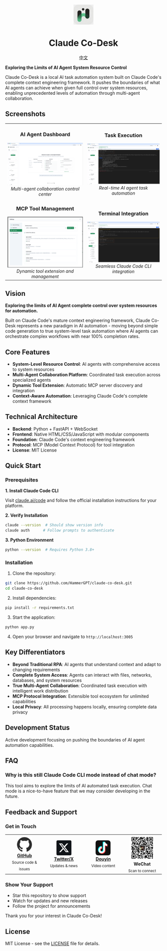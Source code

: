<div align="center">
  <img src="static/assets/icons/system/app-icon-192.png" alt="Claude Co-Desk Logo" width="64" height="64">
  <h1>Claude Co-Desk</h1>
  <p>
    <a href="README_CN.md">中文</a>
  </p>
</div>

**Exploring the Limits of AI Agent System Resource Control**

Claude Co-Desk is a local AI task automation system built on Claude Code's complete context engineering framework. It pushes the boundaries of what AI agents can achieve when given full control over system resources, enabling unprecedented levels of automation through multi-agent collaboration.

## Screenshots

<div align="center">
  
<table>
<tr>
<td align="center">
<h3>AI Agent Dashboard</h3>
<img src="docs/screenshots/main-dashboard.png" alt="AI Agent Dashboard" width="400">
<br>
<em>Multi-agent collaboration control center</em>
</td>
<td align="center">
<h3>Task Execution</h3>
<img src="docs/screenshots/task-execution.png" alt="Task Execution" width="400">
<br>
<em>Real-time AI agent task automation</em>
</td>
</tr>
<tr>
<td align="center">
<h3>MCP Tool Management</h3>
<img src="docs/screenshots/mcp-tools.png" alt="MCP Tool Management" width="400">
<br>
<em>Dynamic tool extension and management</em>
</td>
<td align="center">
<h3>Terminal Integration</h3>
<img src="docs/screenshots/terminal-integration.png" alt="Terminal Integration" width="400">
<br>
<em>Seamless Claude Code CLI integration</em>
</td>
</tr>
</table>

</div>

## Vision

**Exploring the limits of AI Agent complete control over system resources for automation.**

Built on Claude Code's mature context engineering framework, Claude Co-Desk represents a new paradigm in AI automation - moving beyond simple code generation to true system-level task automation where AI agents can orchestrate complex workflows with near 100% completion rates.

## Core Features

- **System-Level Resource Control**: AI agents with comprehensive access to system resources
- **Multi-Agent Collaboration Platform**: Coordinated task execution across specialized agents
- **Dynamic Tool Extension**: Automatic MCP server discovery and integration
- **Context-Aware Automation**: Leveraging Claude Code's complete context framework

## Technical Architecture

- **Backend**: Python + FastAPI + WebSocket
- **Frontend**: Native HTML/CSS/JavaScript with modular components
- **Foundation**: Claude Code's context engineering framework
- **Protocol**: MCP (Model Context Protocol) for tool integration
- **License**: MIT License

## Quick Start

### Prerequisites

**1. Install Claude Code CLI**

Visit [claude.ai/code](https://claude.ai/code) and follow the official installation instructions for your platform.

**2. Verify Installation**
```bash
claude --version  # Should show version info
claude auth      # Follow prompts to authenticate
```

**3. Python Environment**
```bash
python --version  # Requires Python 3.8+
```

### Installation

1. Clone the repository:
```bash
git clone https://github.com/HammerGPT/claude-co-desk.git
cd claude-co-desk
```

2. Install dependencies:
```bash
pip install -r requirements.txt
```

3. Start the application:
```bash
python app.py
```

4. Open your browser and navigate to `http://localhost:3005`

## Key Differentiators

- **Beyond Traditional RPA**: AI agents that understand context and adapt to changing requirements
- **Complete System Access**: Agents can interact with files, networks, databases, and system resources
- **True Multi-Agent Collaboration**: Coordinated task execution with intelligent work distribution
- **MCP Protocol Integration**: Extensible tool ecosystem for unlimited capabilities
- **Local Privacy**: All processing happens locally, ensuring complete data privacy

## Development Status

Active development focusing on pushing the boundaries of AI agent automation capabilities.

## FAQ

### Why is this still Claude Code CLI mode instead of chat mode?
This tool aims to explore the limits of AI automated task execution. Chat mode is a nice-to-have feature that we may consider developing in the future.

## Feedback and Support

### Get in Touch

<div align="center">

<table>
<tr>
<td align="center" width="140">
<img src="./static/assets/icons/social/github-color.png" width="48" height="48" alt="GitHub"><br>
<strong><a href="https://github.com/HammerGPT/claude-co-desk">GitHub</a></strong><br>
<sub>Source code & issues</sub>
</td>
<td align="center" width="140">
<img src="./static/assets/icons/social/twitter-color.png" width="48" height="48" alt="Twitter"><br>
<strong><a href="https://x.com/GptHammer3309">Twitter/X</a></strong><br>
<sub>Updates & news</sub>
</td>
<td align="center" width="140">
<img src="./static/assets/icons/social/douyin-color.png" width="48" height="48" alt="Douyin"><br>
<strong><a href="https://www.douyin.com/user/MS4wLjABAAAA3b9nQ5Ow1s0mOTERBjmQyVn0-WCvyT_FAK_LdMyVQuY">Douyin</a></strong><br>
<sub>Video content</sub>
</td>
<td align="center" width="140">
<img src="./static/assets/icons/social/wechat_qrcode.jpg" width="80" height="80" alt="WeChat"><br>
<strong>WeChat</strong><br>
<sub>Scan to connect</sub>
</td>
</tr>
</table>

</div>

### Show Your Support
- Star this repository to show support
- Watch for updates and new releases  
- Follow the project for announcements

Thank you for your interest in Claude Co-Desk!

## License

MIT License - see the [LICENSE](LICENSE) file for details.